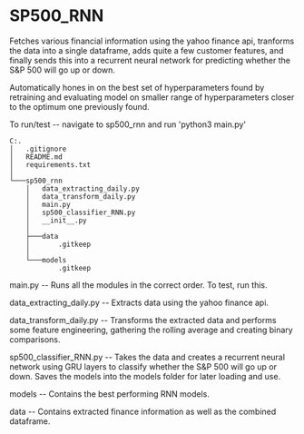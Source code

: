# SP500_RNN
Fetches various financial information using the yahoo finance api, tranforms the data into a single dataframe,
adds quite a few customer features, and finally sends this into a recurrent neural network for predicting whether the S&P 500 will go up or down.

Automatically hones in on the best set of hyperparameters found by retraining and evaluating model on smaller range of hyperparameters closer to
the optimum one previously found.

To run/test -- navigate to sp500_rnn and run 'python3 main.py'

```
C:.
│   .gitignore
│   README.md
│   requirements.txt
│
└───sp500_rnn
    │   data_extracting_daily.py
    │   data_transform_daily.py
    │   main.py
    │   sp500_classifier_RNN.py
    │   __init__.py
    │
    ├───data
    │       .gitkeep
    │
    └───models
            .gitkeep
```

main.py -- Runs all the modules in the correct order. To test, run this.

data_extracting_daily.py -- Extracts data using the yahoo finance api.

data_transform_daily.py -- Transforms the extracted data and performs some feature engineering, gathering the rolling average and creating binary comparisons.

sp500_classifier_RNN.py -- Takes the data and creates a recurrent neural network using GRU layers to classify whether the S&P 500 will go up or down. Saves the models into the models folder for later loading and use.

models -- Contains the best performing RNN models.

data -- Contains extracted finance information as well as the combined dataframe.